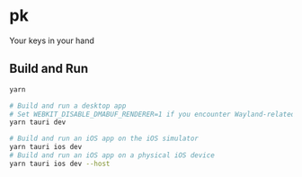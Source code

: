 # pk

Your keys in your hand

## Build and Run

```bash
yarn

# Build and run a desktop app
# Set WEBKIT_DISABLE_DMABUF_RENDERER=1 if you encounter Wayland-related errors on Linux.
yarn tauri dev

# Build and run an iOS app on the iOS simulator
yarn tauri ios dev
# Build and run an iOS app on a physical iOS device
yarn tauri ios dev --host
```
